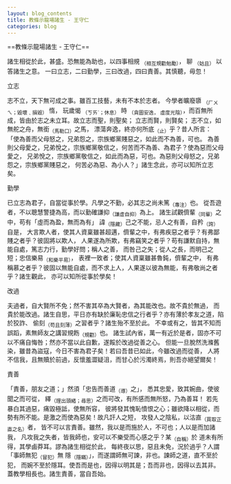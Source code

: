 ```yaml
---
layout: blog_contents
title: 教條示龍場諸生 - 王守仁
categories: blog
---
```

==教條示龍場諸生 - 王守仁==

諸生相從於此，甚盛。恐無能為助也，以四事相規 <sub>（相互規勸勉勵）</sub>， 聊 <sub>（姑且）</sub> 以答諸生之意。 一曰立志，二曰勤學，三曰改過，四曰責善。其慎聽，毋忽！

立志

志不立，天下無可成之事。雖百工技藝，未有不本於志者。 今學者曠廢隳 <sub>（ㄏㄨㄟ；毀壞﹑損毀）</sub> 惰， 玩歲愒 <sub>（ㄎㄞˋ；休息）</sub> 時 <sub>（貪圖安逸， 虛度光陰）</sub>，而百無所成，皆由於志之未立耳。故立志而聖，則聖矣； 立志而賢，則賢矣； 志不立，如無舵之舟，無銜<sub>（馬勒口）</sub>之馬， 漂蕩奔逸，終亦何所底<sub>（止）</sub>乎？昔人所言： 「使為善而父母怒之，兄弟怨之，宗族鄉黨賤惡之，如此而不為善，可也。 為善則父母愛之，兄弟悅之，宗族鄉黨敬信之，何苦而不為善、為君子？使為惡而父母愛之， 兄弟悅之，宗族鄉黨敬信之，如此而為惡，可也。為惡則父母怒之，兄弟怨之，宗族鄉黨賤惡之， 何苦必為惡、為小人？」諸生念此，亦可以知所立志矣。

勤學

已立志為君子，自當從事於學。凡學之不勤，必其志之尚未篤<sub>（專注）</sub>也。 從吾遊者，不以聰慧警捷為高，而以勤確謙抑<sub>（謙虛自抑）</sub>為上。 諸生試觀儕輩<sub>（同輩）</sub>之中，苟有「虛而為盈，無而為有」 諱<sub>（隱藏）</sub>己之不能，忌人之有善，自矜<sub>（誇）</sub>自是， 大言欺人者，使其人資稟雖甚超邁，儕輩之中，有弗疾惡之者乎？有弗鄙賤之者乎？彼固將以欺人， 人果遂為所欺，有弗竊笑之者乎？苟有謙默自持，無能自處，篤志力行，勤學好問；稱人之善， 而咎己之失；從人之長，而明己之短；忠信樂易<sub>（和樂平易）</sub>， 表裡一致者；使其人資稟雖甚魯鈍，儕輩之中， 有弗稱慕之者乎？彼固以無能自處，而不求上人，人果遂以彼為無能，有弗敬尚之者乎？諸生觀此， 亦可以知所從事於學矣！

改過

夫過者，自大賢所不免；然不害其卒為大賢者，為其能改也。故不貴於無過， 而貴於能改過。諸生自思，平日亦有缺於廉恥忠信之行者乎？亦有薄於孝友之道，陷於狡詐、 偷刻<sub>（苟且刻薄）</sub>之習者乎？諸生殆不至於此。 不幸或有之，皆其不知而誤蹈，素無師友之講習規飭<sub>（規勸）</sub>也。 諸生試內省，萬一有近於是者，固亦不可以不痛自悔咎；然亦不當以此自歉，遂餒於改過從善之心。 但能一旦脫然洗滌舊染，雖昔為盜寇，今日不害為君子矣！若曰吾昔已如此，今雖改過而從善， 人將不信我，且無贖於前過，反懷羞澀疑沮，而甘心於污濁終焉，則吾亦絕望爾矣！

責善

「責善，朋友之道；」然須「忠告而善道<sub>（導）</sub>之」， 悉其忠愛，致其婉曲，使彼聞之而可從， 繹<sub>（理出頭緒；尋思）</sub>之而可改，有所感而無所怒，乃為善耳！ 若先暴白其過惡，痛毀極詆，使無所容， 彼將發其愧恥憤恨之心；雖欲降以相從，而勢有所不能。是激之而使為惡矣！故凡訐人之短， 攻發人之陰私，以沽直<sub>（買取正直之名）</sub>者， 皆不可以言責善。雖然，我以是而施於人，不可也；人以是而加諸我， 凡攻我之失者，皆我師也，安可以不樂受而心感之乎？某<sub>（自稱）</sub>於 道未有所得，其學鹵莽耳。謬為諸生相從於此， 每終夜以思，惡且未免，況於過乎？人謂「事師無犯<sub>（冒犯）</sub>無 隱<sub>（隱瞞）</sub>」，而遂謂師無可諫，非也。諫師之道，直不至於犯， 而婉不至於隱耳。使吾而是也，因得以明其是；吾而非也，因得以去其非。蓋教學相長也。諸生責善，當自吾始。 